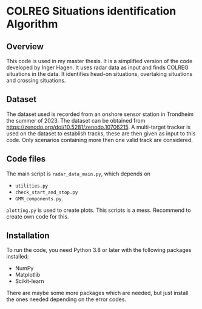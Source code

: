 # COLREG Situations identification Algorithm

## Overview
This code is used in my master thesis. It is a simplified version of the code developed by Inger Hagen. It uses radar data as input and finds COLREG situations in the data. It identifies head-on situations, overtaking situations and crossing situations. 

## Dataset
The dataset used is recorded from an onshore sensor station in Trondheim the summer of 2023. The dataset can be obtained from https://zenodo.org/doi/10.5281/zenodo.10706215. A multi-target tracker is used on the dataset to establish tracks, these are then given as input to this code. Only scenarios containing more then one valid track are considered. 

## Code files
The main script is `radar_data_main.py`, which depends on 
- `utilities.py`
- `check_start_and_stop.py`
- `GMM_components.py`.

`plotting.py` is used to create plots. This scripts is a mess. Recommend to create own code for this. 


## Installation
To run the code, you need Python 3.8 or later with the following packages installed:
- NumPy
- Matplotlib
- Scikit-learn

There are maybe some more packages which are needed, but just install the ones needed depending on the error codes. 

